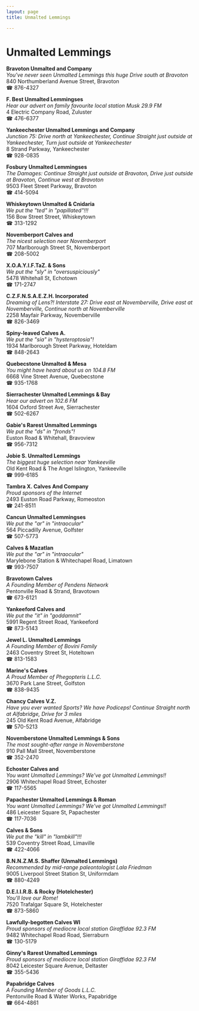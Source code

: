 ```yaml
---
layout: page 
title: Unmalted Lemmings

---
```



# Unmalted Lemmings


 **Bravoton Unmalted and Company**  
_You've never seen Unmalted Lemmings this huge 
Drive south at Bravoton_  
840 Northumberland Avenue Street, Bravoton  
☎ 876-4327

**F. Best Unmalted Lemmingses**  
_Hear our advert on family favourite local station Musk 29.9 FM_  
4 Electric Company Road, Zuluster  
☎ 476-6377

**Yankeechester Unmalted Lemmings and Company**  
_Junction 75: Drive north at Yankeechester, Continue Straight just outside at Yankeechester, Turn just outside at Yankeechester_  
8 Strand Parkway, Yankeechester  
☎ 928-0835

**Fosbury Unmalted Lemmingses**  
_The Damages: Continue Straight just outside at Bravoton, Drive just outside at Bravoton, Continue west at Bravoton_  
9503 Fleet Street Parkway, Bravoton  
☎ 414-5094

**Whiskeytown Unmalted & Cnidaria**  
_We put the "ted" in "papillated"!!!_  
156 Bow Street Street, Whiskeytown  
☎ 313-1292

**Novemberport Calves and**  
_The nicest selection near Novemberport_  
707 Marlborough Street St, Novemberport  
☎ 208-5002

**X.O.A.Y.I.F.TaZ. & Sons**  
_We put the "sly" in "oversuspiciously"_  
5478 Whitehall St, Echotown  
☎ 171-2747

**C.Z.F.N.S.A.E.Z.H. Incorporated**  
_Dreaming of Lens?! 
Interstate 27: Drive east at Novemberville, Drive east at Novemberville, Continue north at Novemberville_  
2258 Mayfair Parkway, Novemberville  
☎ 826-3469

**Spiny-leaved Calves A.**  
_We put the "sia" in "hysteroptosia"!_  
1934 Marlborough Street Parkway, Hoteldam  
☎ 848-2643

**Quebecstone Unmalted & Mesa**  
_You might have heard about us on 104.8 FM_  
6668 Vine Street Avenue, Quebecstone  
☎ 935-1768

**Sierrachester Unmalted Lemmings & Bay**  
_Hear our advert on 102.6 FM_  
1604 Oxford Street Ave, Sierrachester  
☎ 502-6267

**Gabie's Rarest Unmalted Lemmings**  
_We put the "ds" in "fronds"!_  
Euston Road & Whitehall, Bravoview  
☎ 956-7312

**Jobie S. Unmalted Lemmings**  
_The biggest huge selection near Yankeeville_  
Old Kent Road & The Angel Islington, Yankeeville  
☎ 999-6185

**Tambra X. Calves And Company**  
_Proud sponsors of the Internet_  
2493 Euston Road Parkway, Romeoston  
☎ 241-8511

**Cancun Unmalted Lemmingses**  
_We put the "ar" in "intraocular"_  
564 Piccadilly Avenue, Golfster  
☎ 507-5773

**Calves & Mazatlan**  
_We put the "ar" in "intraocular"_  
Marylebone Station & Whitechapel Road, Limatown  
☎ 993-7507

**Bravotown Calves**  
_A Founding Member of Pendens Network_  
Pentonville Road & Strand, Bravotown  
☎ 673-6121

**Yankeeford Calves and**  
_We put the "it" in "goddamnit"_  
5991 Regent Street Road, Yankeeford  
☎ 873-5143

**Jewel L. Unmalted Lemmings**  
_A Founding Member of Bovini Family_  
2463 Coventry Street St, Hoteltown  
☎ 813-1583

**Marine's Calves**  
_A Proud Member of Phegopteris L.L.C._  
3670 Park Lane Street, Golfston  
☎ 838-9435

**Chancy Calves V.Z.**  
_Have you ever wanted Sports? We have Podiceps! 
Continue Straight north at Alfabridge, Drive for 3 miles_  
245 Old Kent Road Avenue, Alfabridge  
☎ 570-5213

**Novemberstone Unmalted Lemmings & Sons**  
_The most sought-after range in Novemberstone_  
910 Pall Mall Street, Novemberstone  
☎ 352-2470

**Echoster Calves and**  
_You want Unmalted Lemmings? We've got Unmalted Lemmings!!_  
2906 Whitechapel Road Street, Echoster  
☎ 117-5565

**Papachester Unmalted Lemmings & Roman**  
_You want Unmalted Lemmings? We've got Unmalted Lemmings!!_  
486 Leicester Square St, Papachester  
☎ 117-7036

**Calves & Sons**  
_We put the "kill" in "lambkill"!!!_  
539 Coventry Street Road, Limaville  
☎ 422-4066

**B.N.N.Z.M.S. Shaffer (Unmalted Lemmings)**  
_Recommended by mid-range paleontologist Lala Friedman_  
9005 Liverpool Street Station St, Uniformdam  
☎ 880-4249

**D.E.I.I.R.B. & Rocky (Hotelchester)**  
_You'll love our Rome!_  
7520 Trafalgar Square St, Hotelchester  
☎ 873-5860

**Lawfully-begotten Calves Wl**  
_Proud sponsors of mediocre local station Giraffidae 92.3 FM_  
9482 Whitechapel Road Road, Sierraburn  
☎ 130-5179

**Ginny's Rarest Unmalted Lemmings**  
_Proud sponsors of mediocre local station Giraffidae 92.3 FM_  
8042 Leicester Square Avenue, Deltaster  
☎ 355-5436

**Papabridge Calves**  
_A Founding Member of Goods L.L.C._  
Pentonville Road & Water Works, Papabridge  
☎ 664-4861

